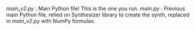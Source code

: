 _main_v2.py_ : Main Python file! This is the one you run.
_main.py_ : Previous main Python file, relied on Synthesizer library to create the synth, replaced in _main_v2.py_ with NumPy formulas.
